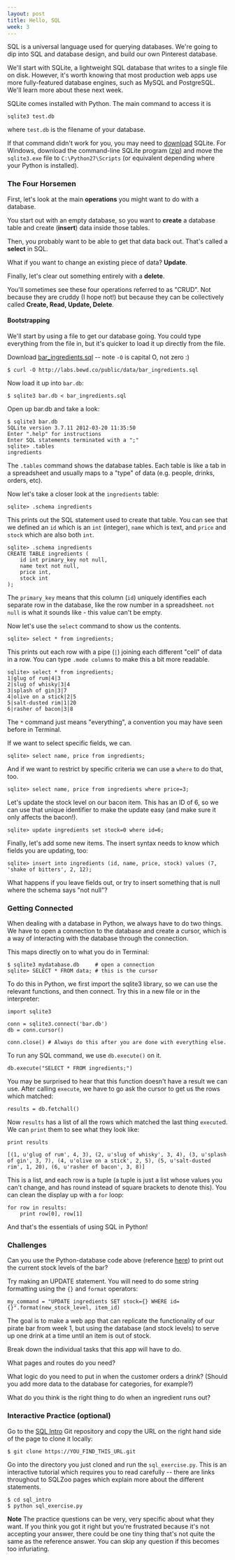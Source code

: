 ```yaml
---
layout: post
title: Hello, SQL
week: 3
---
```


SQL is a universal language used for querying databases. We're going to dip into SQL and database design, and build our own Pinterest database.

We'll start with SQLite, a lightweight SQL database that writes to a single file on disk. However, it's worth knowing that most production web apps use more fully-featured database engines, such as MySQL and PostgreSQL. We'll learn more about these next week.

SQLite comes installed with Python. The main command to access it is

```
sqlite3 test.db
```

where `test.db` is the filename of your database.

If that command didn't work for you, you may need to [download](https://www.sqlite.org/download.html) SQLite. For Windows, download the command-line SQLite program ([zip](http://www.sqlite.org/2014/sqlite-shell-win32-x86-3080701.zip)) and move the `sqlite3.exe` file to `C:\Python27\Scripts` (or equivalent depending where your Python is installed).

### The Four Horsemen

First, let's look at the main **operations** you might want to do with a database.

You start out with an empty database, so you want to **create** a database table and create (**insert**) data inside those tables.

Then, you probably want to be able to get that data back out. That's called a **select** in SQL.

What if you want to change an existing piece of data? **Update**.

Finally, let's clear out something entirely with a **delete**.

You'll sometimes see these four operations referred to as "CRUD". Not because they are cruddy (I hope not!) but because they can be collectively called **Create, Read, Update, Delete**.

#### Bootstrapping

We'll start by using a file to get our database going. You could type everything from the file in, but it's quicker to load it up directly from the file.

Download [bar_ingredients.sql](/full-stack/public/data/bar_ingredients.sql) -- note `-O` is capital O, not zero :)

```
$ curl -O http://labs.bewd.co/public/data/bar_ingredients.sql
```

Now load it up into `bar.db`:

```
$ sqlite3 bar.db < bar_ingredients.sql
```

Open up bar.db and take a look:

```
$ sqlite3 bar.db
SQLite version 3.7.11 2012-03-20 11:35:50
Enter ".help" for instructions
Enter SQL statements terminated with a ";"
sqlite> .tables
ingredients
```

The `.tables` command shows the database tables. Each table is like a tab in a spreadsheet and usually maps to a "type" of data (e.g. people, drinks, orders, etc).

Now let's take a closer look at the `ingredients` table:

```
sqlite> .schema ingredients
```

This prints out the SQL statement used to create that table. You can see that we defined an `id` which is an `int` (integer), `name` which is text, and `price` and `stock` which are also both `int`.

```
sqlite> .schema ingredients
CREATE TABLE ingredients (
    id int primary_key not null,
    name text not null,
    price int,
    stock int
);
```

The `primary_key` means that this column (`id`) uniquely identifies each separate row in the database, like the row number in a spreadsheet. `not null` is what it sounds like - this value can't be empty.

Now let's use the `select` command to show us the contents.

```
sqlite> select * from ingredients;
```

This prints out each row with a pipe (`|`) joining each different "cell" of data in a row. You can type `.mode columns` to make this a bit more readable.

```
sqlite> select * from ingredients;
1|glug of rum|4|3
2|slug of whisky|3|4
3|splash of gin|3|7
4|olive on a stick|2|5
5|salt-dusted rim|1|20
6|rasher of bacon|3|8
```

The `*` command just means "everything", a convention you may have seen before in Terminal.

If we want to select specific fields, we can.

```
sqlite> select name, price from ingredients;
```

And if we want to restrict by specific criteria we can use a `where` to do that, too.

```
sqlite> select name, price from ingredients where price=3;
```

Let's update the stock level on our bacon item. This has an ID of 6, so we can use that unique identifier to make the update easy (and make sure it only affects the bacon!).

```
sqlite> update ingredients set stock=0 where id=6;
```

Finally, let's add some new items. The insert syntax needs to know which fields you are updating, too:

```
sqlite> insert into ingredients (id, name, price, stock) values (7, 'shake of bitters', 2, 12);
```

What happens if you leave fields out, or try to insert something that is null where the schema says "not null"?

### Getting Connected

When dealing with a database in Python, we always have to do two things. We have to open a connection to the database and create a cursor, which is a way of interacting with the database through the connection.

This maps directly on to what you do in Terminal:

```
$ sqlite3 mydatabase.db     # open a connection
sqlite> SELECT * FROM data; # this is the cursor
```

To do this in Python, we first import the sqlite3 library, so we can use the relevant functions, and then connect. Try this in a new file or in the interpreter:

```
import sqlite3

conn = sqlite3.connect('bar.db')
db = conn.cursor()

conn.close() # Always do this after you are done with everything else.
```

To run any SQL command, we use `db.execute()` on it.

```
db.execute("SELECT * FROM ingredients;")
```
You may be surprised to hear that this function doesn't have a result we can use. After calling `execute`, we have to go ask the cursor to get us the rows which matched:

```
results = db.fetchall()
```
Now `results` has a list of all the rows which matched the last thing `execute`d. We can `print` them to see what they look like:

```
print results

[(1, u'glug of rum', 4, 3), (2, u'slug of whisky', 3, 4), (3, u'splash of gin', 3, 7), (4, u'olive on a stick', 2, 5), (5, u'salt-dusted rim', 1, 20), (6, u'rasher of bacon', 3, 8)]
```

This is a list, and each row is a tuple (a tuple is just a list whose values you can't change, and has round instead of square brackets to denote this). You can clean the display up with a `for` loop:

```
for row in results:
    print row[0], row[1]
```

And that's the essentials of using SQL in Python!

### Challenges

Can you use the Python-database code above (reference [here](https://github.com/jennielees/pirates/blob/master/barrr.py)) to print out the current stock levels of the bar?

Try making an UPDATE statement. You will need to do some string formatting using the `{}` and `format` operators:

```
my_command = "UPDATE ingredients SET stock={} WHERE id={}".format(new_stock_level, item_id)
```

The goal is to make a web app that can replicate the functionality of our pirate bar from week 1, but using the database (and stock levels) to serve up one drink at a time until an item is out of stock. 

Break down the individual tasks that this app will have to do. 

What pages and routes do you need?

What logic do you need to put in when the customer orders a drink? (Should you add more data to the database for categories, for example?)

What do you think is the right thing to do when an ingredient runs out?

### Interactive Practice (optional)

Go to the [SQL Intro](https://github.com/hackbrightacademy/sql_intro) Git repository and copy the URL on the right hand side of the page to clone it locally:

```
$ git clone https://YOU_FIND_THIS_URL.git
```

Go into the directory you just cloned and run the `sql_exercise.py`. This is an interactive tutorial which requires you to read carefully -- there are links throughout to SQLZoo pages which explain more about the different statements.

```
$ cd sql_intro
$ python sql_exercise.py
```

**Note** The practice questions can be very, very specific about what they want. If you think you got it right but you're frustrated because it's not accepting your answer, there could be one tiny thing that's not quite the same as the reference answer. You can skip any question if this becomes too infuriating.